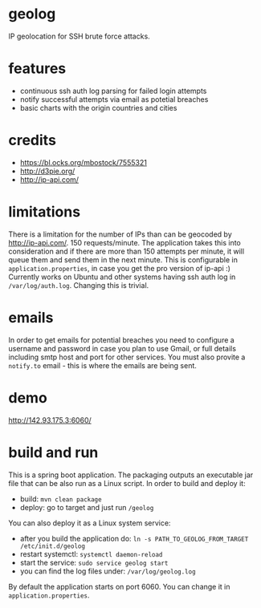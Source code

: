 # geolog
IP geolocation for SSH brute force attacks.

# features
- continuous ssh auth log parsing for failed login attempts
- notify successful attempts via email as potetial breaches
- basic charts with the origin countries and cities

# credits
- https://bl.ocks.org/mbostock/7555321
- http://d3pie.org/
- http://ip-api.com/

# limitations
There is a limitation for the number of IPs than can be geocoded by http://ip-api.com/. 150 requests/minute. The application takes this into consideration and if there are more than 150 attempts per minute, it will queue them and send them in the next minute. This is configurable in `application.properties`, in case you get the pro version of ip-api :)
Currently works on Ubuntu and other systems having ssh auth log in `/var/log/auth.log`. Changing this is trivial.

# emails
In order to get emails for potential breaches you need to configure a username and password in case you plan to use Gmail, or full details including smtp host and port for other services. You must also provite a `notify.to` email - this is where the emails are being sent.

# demo
http://142.93.175.3:6060/

# build and run
This is a spring boot application. The packaging outputs an executable jar file that can be also run as a Linux script. In order to build and deploy it:
- build: `mvn clean package`
- deploy: go to target and just run `/geolog`

You can also deploy it as a Linux system service:
- after you build the application do: `ln -s PATH_TO_GEOLOG_FROM_TARGET /etc/init.d/geolog`
- restart systemctl: `systemctl daemon-reload`
- start the service: `sudo service geolog start`
- you can find the log files under: `/var/log/geolog.log`

By default the application starts on port 6060. You can change it in `application.properties`.
